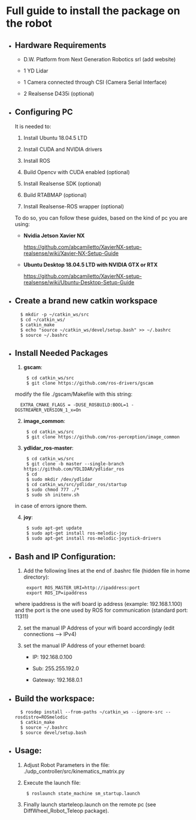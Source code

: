 # Full guide to install the package on the robot

- ## Hardware Requirements

	- D.W. Platform from Next Generation Robotics srl (add website)
	
	- 1 YD Lidar
	
	- 1 Camera connected through CSI (Camera Serial Interface)
	
	- 2 Realsense D435i (optional)

- ## Configuring PC

	It is needed to:
	
	1. Install Ubuntu 18.04.5 LTD
	
	2. Install CUDA and NVIDIA drivers
	
	3. Install ROS
	
	4. Build Opencv with CUDA enabled (optional) 
	
	5. Install Realsense SDK (optional)
	
	6. Build RTABMAP (optional)
	
	7. Install Realsense-ROS wrapper (optional)
		
	To do so, you can follow these guides, based on the kind of pc you are using:
	
	- **Nvidia Jetson Xavier NX**
		
		https://github.com/abcamiletto/XavierNX-setup-realsense/wiki/Xavier-NX-Setup-Guide
		
	- **Ubuntu Desktop 18.04.5 LTD with NVIDIA GTX or RTX**
		
		https://github.com/abcamiletto/XavierNX-setup-realsense/wiki/Ubuntu-Desktop-Setup-Guide


- ## Create a brand new catkin workspace 

		$ mkdir -p ~/catkin_ws/src
		$ cd ~/catkin_ws/
		$ catkin_make
		$ echo "source ~/catkin_ws/devel/setup.bash" >> ~/.bashrc 
		$ source ~/.bashrc


- ## Install Needed Packages

    1. **gscam**:

			$ cd catkin_ws/src
			$ git clone https://github.com/ros-drivers/gscam

	modify the file ./gscam/Makefile with this string:
	
		EXTRA_CMAKE_FLAGS = -DUSE_ROSBUILD:BOOL=1 -DGSTREAMER_VERSION_1_x=On

    
    2. **image_common**:
    
			$ cd catkin_ws/src
			$ git clone https://github.com/ros-perception/image_common
    
    
    3. **ydlidar_ros-master**:
	
			$ cd catkin_ws/src
			$ git clone -b master --single-branch https://github.com/YDLIDAR/ydlidar_ros
			$ cd
			$ sudo mkdir /dev/ydlidar
			$ cd catkin_ws/src/ydlidar_ros/startup
			$ sudo chmod 777 ./*
			$ sudo sh initenv.sh
    
	in case of errors ignore them.
	
	
    4. **joy**:
    
			$ sudo apt-get update
    		$ sudo apt-get install ros-melodic-joy
    		$ sudo apt-get install ros-melodic-joystick-drivers



- ## Bash and IP Configuration:

    1. Add the following lines at the end of .bashrc file (hidden file in home directory):

			export ROS_MASTER_URI=http://ipaddress:port
			export ROS_IP=ipaddress
    
	where ipaddress is the wifi board ip address (example: 192.168.1.100) and the port is the one used by ROS for communication (standard port: 11311)
    
    
    2. set the manual IP Address of your wifi board accordingly (edit connections --> IPv4)
    
    
    3. set the manual IP Address of your ethernet board:

		- IP: 		192.168.0.100
    
		- Sub: 		255.255.192.0
    
		- Gateway:	192.168.0.1



- ## Build the workspace:

        $ rosdep install --from-paths ~/catkin_ws --ignore-src --rosdistro=ROSmelodic
        $ catkin_make
        $ source ~/.bashrc
        $ source devel/setup.bash



- ## Usage:

	1. Adjust Robot Parameters in the file: ./udp_controller/src/kinematics_matrix.py

	2. Execute the launch file:

			$ roslaunch state_machine sm_startup.launch

	3. Finally launch starteleop.launch on the remote pc (see DiffWheel_Robot_Teleop package).
